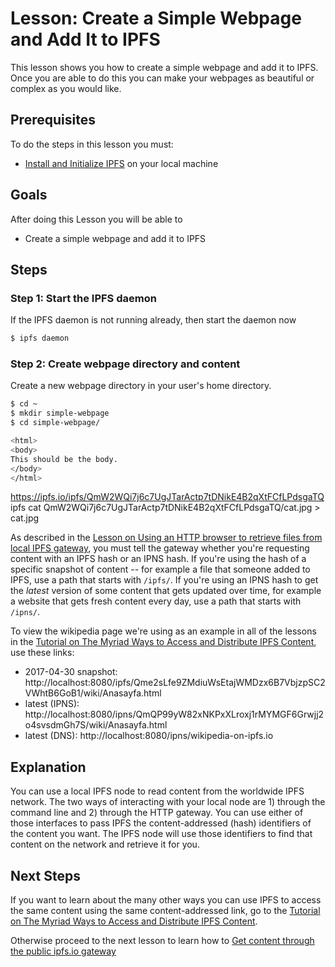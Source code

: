 # Lesson: Create a Simple Webpage and Add It to IPFS

This lesson shows you how to create a simple webpage and add it to IPFS. Once you are able to do this you can make your webpages as beautiful or complex as you would like.

## Prerequisites
To do the steps in this lesson you must:
* [Install and Initialize IPFS](/install-ipfs/README.md) on your local machine

## Goals

After doing this Lesson you will be able to
* Create a simple webpage and add it to IPFS

## Steps

### Step 1: Start the IPFS daemon

If the IPFS daemon is not running already, then start the daemon now

```sh
$ ipfs daemon
```

### Step 2: Create webpage directory and content

Create a new webpage directory in your user's home directory.

```sh
$ cd ~
$ mkdir simple-webpage
$ cd simple-webpage/

<html>
<body>
This should be the body.
</body>
</html>
```

https://ipfs.io/ipfs/QmW2WQi7j6c7UgJTarActp7tDNikE4B2qXtFCfLPdsgaTQ
ipfs cat QmW2WQi7j6c7UgJTarActp7tDNikE4B2qXtFCfLPdsgaTQ/cat.jpg > cat.jpg

As described in the [Lesson on Using an HTTP browser to retrieve files from local IPFS gateway](/classical-web/lessons/local-gateway.md), you must tell the gateway whether you're requesting content with an IPFS hash or an IPNS hash. If you're using the hash of a specific snapshot of content -- for example a file that someone added to IPFS, use a path that starts with `/ipfs/`. If you're using an IPNS hash to get the _latest_ version of some content that gets updated over time, for example a website that gets fresh content every day, use a path that starts with `/ipns/`.

To view the wikipedia page we're using as an example in all of the lessons in the [Tutorial on The Myriad Ways to Access and Distribute IPFS Content](/avenues-for-access/README.md), use these links:

- 2017-04-30 snapshot: http://localhost:8080/ipfs/Qme2sLfe9ZMdiuWsEtajWMDzx6B7VbjzpSC2VWhtB6GoB1/wiki/Anasayfa.html
- latest (IPNS): http://localhost:8080/ipns/QmQP99yW82xNKPxXLroxj1rMYMGF6Grwjj2o4svsdmGh7S/wiki/Anasayfa.html
- latest (DNS): http://localhost:8080/ipns/wikipedia-on-ipfs.io

## Explanation

You can use a local IPFS node to read content from the worldwide IPFS network. The two ways of interacting with your local node are 1) through the command line and 2) through the HTTP gateway. You can use either of those interfaces to pass IPFS the content-addressed (hash) identifiers of the content you want. The IPFS node will use those identifiers to find that content on the network and retrieve it for you.

## Next Steps

If you want to learn about the many other ways you can use IPFS to access the same content using the same content-addressed link, go to the [Tutorial on The Myriad Ways to Access and Distribute IPFS Content](/avenues-for-access/README.md).

Otherwise proceed to the next lesson to learn how to [Get content through the public ipfs.io gateway](/classical-web/lessons/public-gateways.md)
